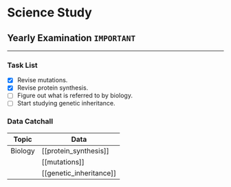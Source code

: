# Science Study
## Yearly Examination `IMPORTANT`
___
### Task List
- [x] Revise mutations.
- [x] Revise protein synthesis.
- [ ] Figure out what is referred to by biology.
- [ ] Start studying genetic inheritance.
### Data Catchall
| Topic | Data |
| --- | --- |
| Biology | [[protein_synthesis]] |
|  | [[mutations]] |
| | [[genetic_inheritance]] |